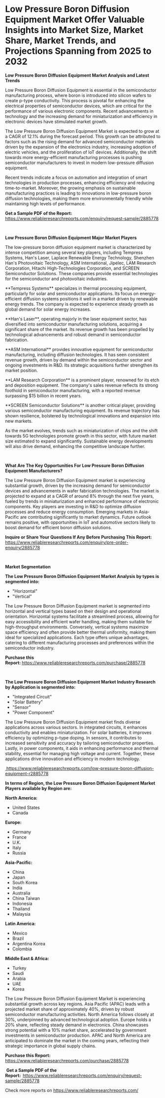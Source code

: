 <p><h1>Low Pressure Boron Diffusion Equipment Market Offer Valuable Insights into Market Size, Market Share, Market Trends, and Projections Spanning from 2025 to 2032</h1></p><p><strong>Low Pressure Boron Diffusion Equipment Market Analysis and Latest Trends</strong></p>
<p><p>Low Pressure Boron Diffusion Equipment is essential in the semiconductor manufacturing process, where boron is introduced into silicon wafers to create p-type conductivity. This process is pivotal for enhancing the electrical properties of semiconductor devices, which are critical for the performance of various electronic components. Recent advancements in technology and the increasing demand for miniaturization and efficiency in electronic devices have stimulated market growth.</p><p>The Low Pressure Boron Diffusion Equipment Market is expected to grow at a CAGR of 12.1% during the forecast period. This growth can be attributed to factors such as the rising demand for advanced semiconductor materials driven by the expansion of the electronics industry, increasing adoption of electric vehicles, and the proliferation of IoT devices. Additionally, the shift towards more energy-efficient manufacturing processes is pushing semiconductor manufacturers to invest in modern low-pressure diffusion equipment.</p><p>Recent trends indicate a focus on automation and integration of smart technologies in production processes, enhancing efficiency and reducing time-to-market. Moreover, the growing emphasis on sustainable manufacturing practices is leading to innovations in low-pressure boron diffusion technologies, making them more environmentally friendly while maintaining high levels of performance.</p></p>
<p><strong>Get a Sample PDF of the Report:&nbsp;</strong> <a href="https://www.reliableresearchreports.com/enquiry/request-sample/2885778?utm_campaign=2246&utm_medium=2&utm_source=Github&utm_content=ia&utm_term=13032025&utm_id=low-pressure-boron-diffusion-equipment">https://www.reliableresearchreports.com/enquiry/request-sample/2885778</a></p>
<p>&nbsp;</p>
<p><strong>Low Pressure Boron Diffusion Equipment Major Market Players</strong></p>
<p><p>The low-pressure boron diffusion equipment market is characterized by intense competition among several key players, including Tempress Systems, Han's Laser, Laplace Renewable Energy Technology, Shenzhen Han's Photovoltaic Technology, ASM International, Jipelec, LAM Research Corporation, Hitachi High-Technologies Corporation, and SCREEN Semiconductor Solutions. These companies provide essential technologies for the semiconductor and photovoltaic industries.</p><p>**Tempress Systems** specializes in thermal processing equipment, particularly for solar and semiconductor applications. Its focus on energy-efficient diffusion systems positions it well in a market driven by renewable energy trends. The company is expected to experience steady growth as global demand for solar energy increases.</p><p>**Han's Laser**, operating majorly in the laser equipment sector, has diversified into semiconductor manufacturing solutions, acquiring a significant share of the market. Its revenue growth has been propelled by technological advancements and robust demand in semiconductor fabrication.</p><p>**ASM International** provides innovative equipment for semiconductor manufacturing, including diffusion technologies. It has seen consistent revenue growth, driven by demand within the semiconductor sector and ongoing investments in R&D. Its strategic acquisitions further strengthen its market position.</p><p>**LAM Research Corporation** is a prominent player, renowned for its etch and deposition equipment. The company's sales revenue reflects its strong foothold in semiconductor manufacturing, with a reported revenue surpassing $15 billion in recent years.</p><p>**SCREEN Semiconductor Solutions** is another critical player, providing various semiconductor manufacturing equipment. Its revenue trajectory has shown resilience, bolstered by technological innovations and expansion into new markets.</p><p>As the market evolves, trends such as miniaturization of chips and the shift towards 5G technologies promote growth in this sector, with future market size estimated to expand significantly. Sustainable energy developments will also drive demand, enhancing the competitive landscape further.</p></p>
<p>&nbsp;</p>
<p><strong>What Are The Key Opportunities For Low Pressure Boron Diffusion Equipment Manufacturers?</strong></p>
<p><p>The Low Pressure Boron Diffusion Equipment market is experiencing substantial growth, driven by the increasing demand for semiconductor devices and advancements in wafer fabrication technologies. The market is projected to expand at a CAGR of around 8% through the next five years, fueled by trends in miniaturization and enhanced performance of electronic components. Key players are investing in R&D to optimize diffusion processes and reduce energy consumption. Emerging markets in Asia-Pacific are contributing significantly to market dynamics. Future outlook remains positive, with opportunities in IoT and automotive sectors likely to boost demand for efficient boron diffusion solutions.</p></p>
<p><strong>Inquire or Share Your Questions If Any Before Purchasing This Report:</strong> <a href="https://www.reliableresearchreports.com/enquiry/pre-order-enquiry/2885778?utm_campaign=2246&utm_medium=2&utm_source=Github&utm_content=ia&utm_term=13032025&utm_id=low-pressure-boron-diffusion-equipment">https://www.reliableresearchreports.com/enquiry/pre-order-enquiry/2885778</a></p>
<p>&nbsp;</p>
<p><strong>Market Segmentation</strong></p>
<p><strong>The Low Pressure Boron Diffusion Equipment Market Analysis by types is segmented into:</strong></p>
<p><ul><li>"Horizontal"</li><li>"Vertical"</li></ul></p>
<p><p>The Low Pressure Boron Diffusion Equipment market is segmented into horizontal and vertical types based on their design and operational orientation. Horizontal systems facilitate a streamlined process, allowing for easy accessibility and efficient wafer handling, making them suitable for high-throughput environments. Conversely, vertical systems maximize space efficiency and often provide better thermal uniformity, making them ideal for specialized applications. Each type offers unique advantages, catering to different manufacturing processes and preferences within the semiconductor industry.</p></p>
<p><strong>Purchase this Report:&nbsp;</strong><a href="https://www.reliableresearchreports.com/purchase/2885778?utm_campaign=2246&utm_medium=2&utm_source=Github&utm_content=ia&utm_term=13032025&utm_id=low-pressure-boron-diffusion-equipment">https://www.reliableresearchreports.com/purchase/2885778</a></p>
<p>&nbsp;</p>
<p><strong>The Low Pressure Boron Diffusion Equipment Market Industry Research by Application is segmented into:</strong></p>
<p><ul><li>"Integrated Circuit"</li><li>"Solar Battery"</li><li>"Sensor"</li><li>"Power Component"</li></ul></p>
<p><p>The Low Pressure Boron Diffusion Equipment market finds diverse applications across various sectors. In integrated circuits, it enhances conductivity and enables miniaturization. For solar batteries, it improves efficiency by optimizing p-type doping. In sensors, it contributes to increased sensitivity and accuracy by tailoring semiconductor properties. Lastly, in power components, it aids in enhancing performance and thermal stability, essential for managing high voltage and current. Together, these applications drive innovation and efficiency in modern technology.</p></p>
<p><a href="https://www.reliableresearchreports.com/low-pressure-boron-diffusion-equipment-r2885778?utm_campaign=2246&utm_medium=2&utm_source=Github&utm_content=ia&utm_term=13032025&utm_id=low-pressure-boron-diffusion-equipment">&nbsp;https://www.reliableresearchreports.com/low-pressure-boron-diffusion-equipment-r2885778</a></p>
<p><strong>In terms of Region, the Low Pressure Boron Diffusion Equipment Market Players available by Region are:</strong></p>
<p>
    <p> <strong> North America: </strong>
        <ul>
            <li>United States</li>
            <li>Canada</li>
        </ul>
        </p> 
    <p> <strong> Europe: </strong>
        <ul>
            <li>Germany</li>
            <li>France</li>
            <li>U.K.</li>
            <li>Italy</li>
            <li>Russia</li>
        </ul>
        </p> 
    <p> <strong> Asia-Pacific: </strong>
        <ul>
            <li>China</li>
            <li>Japan</li>
            <li>South Korea</li>
            <li>India</li>
            <li>Australia</li>
            <li>China Taiwan</li>
            <li>Indonesia</li>
            <li>Thailand</li>
            <li>Malaysia</li>
        </ul>
        </p> 
    <p> <strong> Latin America: </strong>
        <ul>
            <li>Mexico</li>
            <li>Brazil</li>
            <li>Argentina Korea</li>
            <li>Colombia</li>
        </ul>
        </p> 
    <p> <strong> Middle East & Africa: </strong>
        <ul>
            <li>Turkey</li>
            <li>Saudi</li>
            <li>Arabia</li>
            <li>UAE</li>
            <li>Korea</li>
        </ul>
    </p>
    </p>
<p><p>The Low Pressure Boron Diffusion Equipment Market is experiencing substantial growth across key regions. Asia Pacific (APAC) leads with a projected market share of approximately 40%, driven by robust semiconductor manufacturing activities. North America follows closely at 30%, underpinned by advanced technological adoption. Europe holds a 20% share, reflecting steady demand in electronics. China showcases strong potential with a 10% market share, accelerated by government investments in semiconductor production. APAC and North America are anticipated to dominate the market in the coming years, reflecting their strategic importance in global supply chains.</p></p>
<p><strong>Purchase this Report: </strong><a href="https://www.reliableresearchreports.com/purchase/2885778?utm_campaign=2246&utm_medium=2&utm_source=Github&utm_content=ia&utm_term=13032025&utm_id=low-pressure-boron-diffusion-equipment">https://www.reliableresearchreports.com/purchase/2885778</a></p>
<p>&nbsp;<strong>Get a Sample PDF of the Report:&nbsp;&nbsp;</strong><a href="https://www.reliableresearchreports.com/enquiry/request-sample/2885778?utm_campaign=2246&utm_medium=2&utm_source=Github&utm_content=ia&utm_term=13032025&utm_id=low-pressure-boron-diffusion-equipment">https://www.reliableresearchreports.com/enquiry/request-sample/2885778</a></p>
<p><strong></strong></p>
<p>Check more reports on <a href="https://www.reliableresearchreports.com/?utm_campaign=2246&utm_medium=2&utm_source=Github&utm_content=ia&utm_term=13032025&utm_id=low-pressure-boron-diffusion-equipment">https://www.reliableresearchreports.com/</a></p>